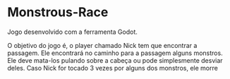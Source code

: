# Monstrous-Race
Jogo desenvolvido com a ferramenta Godot.


O objetivo do jogo é, o player chamado Nick tem que encontrar a passagem. Ele encontrará no caminho para a passagem alguns monstros. Ele deve mata-los pulando sobre a cabeça ou pode simplesmente desviar deles. Caso Nick for tocado 3 vezes por alguns dos monstros, ele morre
